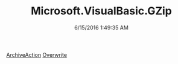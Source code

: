 ﻿---
title: Microsoft.VisualBasic.GZip
date: 6/15/2016 1:49:35 AM
---

[ArchiveAction](T-Microsoft.VisualBasic.GZip.ArchiveAction.html)
[Overwrite](T-Microsoft.VisualBasic.GZip.Overwrite.html)
